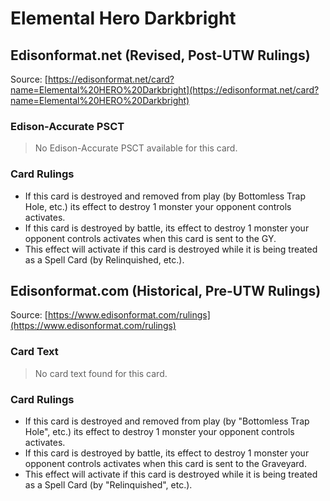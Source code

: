 # Elemental Hero Darkbright

## Edisonformat.net (Revised, Post-UTW Rulings)

Source: [https://edisonformat.net/card?name=Elemental%20HERO%20Darkbright](https://edisonformat.net/card?name=Elemental%20HERO%20Darkbright)

### Edison-Accurate PSCT

> No Edison-Accurate PSCT available for this card.

### Card Rulings

*   If this card is destroyed and removed from play (by Bottomless Trap Hole, etc.) its effect to destroy 1 monster your opponent controls activates.
*   If this card is destroyed by battle, its effect to destroy 1 monster your opponent controls activates when this card is sent to the GY.
*   This effect will activate if this card is destroyed while it is being treated as a Spell Card (by Relinquished, etc.).


## Edisonformat.com (Historical, Pre-UTW Rulings)

Source: [https://www.edisonformat.com/rulings](https://www.edisonformat.com/rulings)

### Card Text

> No card text found for this card.

### Card Rulings

*   If this card is destroyed and removed from play (by "Bottomless Trap Hole", etc.) its effect to destroy 1 monster your opponent controls activates.
*   If this card is destroyed by battle, its effect to destroy 1 monster your opponent controls activates when this card is sent to the Graveyard.
*   This effect will activate if this card is destroyed while it is being treated as a Spell Card (by "Relinquished", etc.).


